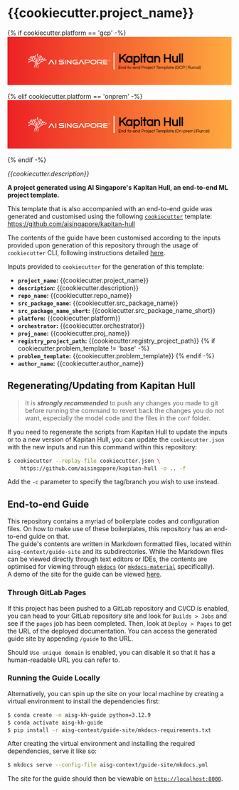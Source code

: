 # {{cookiecutter.project_name}}

{% if cookiecutter.platform == 'gcp' -%}
![AI Singapore's Kapitan Hull EPTG GCP Run:ai Banner](./aisg-context/guide-site/docs/kapitan-hull-eptg-gcp-runai-banner.png)

{% elif cookiecutter.platform == 'onprem' -%}
![AI Singapore's Kapitan Hull EPTG Onprem Run:ai Banner](./aisg-context/guide-site/docs/kapitan-hull-eptg-onprem-runai-banner.png)

{% endif -%}

_{{cookiecutter.description}}_

__A project generated using AI Singapore's Kapitan Hull, an end-to-end 
ML project template.__

This template that is also accompanied with an end-to-end guide was
generated and customised using the following [`cookiecutter`][ccutter]
template:
https://github.com/aisingapore/kapitan-hull

The contents of the guide have been customised according to the inputs 
provided upon generation of this repository through the usage of 
`cookiecutter` CLI, following instructions detailed [here][kh-readme].

Inputs provided to `cookiecutter` for the generation of this template:

- __`project_name`:__ {{cookiecutter.project_name}}
- __`description`:__ {{cookiecutter.description}}
- __`repo_name`:__ {{cookiecutter.repo_name}}
- __`src_package_name`:__ {{cookiecutter.src_package_name}}
- __`src_package_name_short`:__ {{cookiecutter.src_package_name_short}}
- __`platform`:__ {{cookiecutter.platform}}
- __`orchestrator`:__ {{cookiecutter.orchestrator}}
- __`proj_name`:__ {{cookiecutter.proj_name}}
- __`registry_project_path`:__ {{cookiecutter.registry_project_path}}
{% if cookiecutter.problem_template != 'base' -%}
- __`problem_template`:__ {{cookiecutter.problem_template}}
{% endif -%}
- __`author_name`:__ {{cookiecutter.author_name}}

[ccutter]: https://cookiecutter.readthedocs.io/en/stable/
[kh-readme]: https://github.com/aisingapore/kapitan-hull/blob/main/README.md

## Regenerating/Updating from Kapitan Hull

> It is ***strongly recommended*** to push any changes you made to git 
> before running the command to revert back the changes you do not want, 
> especially the model code and the files in the `conf` folder.

If you need to regenerate the scripts from Kapitan Hull to update the 
inputs or to a new version of Kapitan Hull, you can update the 
`cookiecutter.json` with the new inputs and run this command 
within this repository:

```bash
$ cookiecutter --replay-file cookiecutter.json \
    https://github.com/aisingapore/kapitan-hull -o .. -f
```

Add the `-c` parameter to specify the tag/branch you wish to use 
instead.

## End-to-end Guide

This repository contains a myriad of boilerplate codes and configuration
files. On how to make use of these boilerplates, this repository has an 
end-to-end guide on that.  
The guide's contents are written in Markdown formatted files, located
within `aisg-context/guide-site` and its subdirectories. While the
Markdown files can be viewed directly through text editors or IDEs,
the contents are optimised for viewing through [`mkdocs`][mkdocs] (or
[`mkdocs-material`][mkdocs-material] specifically).  
A demo of the site for the guide can be viewed [here][kh-site].

### Through GitLab Pages

If this project has been pushed to a GitLab repository and CI/CD is
enabled, you can head to your GitLab repository site and look for
`Builds > Jobs` and see if the `pages` job has been completed. Then,
look at `Deploy > Pages` to get the URL of the deployed documentation.
You can access the generated guide site by appending `/guide` to the
URL.

Should `Use unique domain` is enabled, you can disable it so that it
has a human-readable URL you can refer to.

### Running the Guide Locally

Alternatively, you can spin up the site on your local machine by 
creating a virtual environment to install the dependencies first:

```bash
$ conda create -n aisg-kh-guide python=3.12.9
$ conda activate aisg-kh-guide
$ pip install -r aisg-context/guide-site/mkdocs-requirements.txt
```

After creating the virtual environment and installing the required 
dependencies, serve it like so:

```bash
$ mkdocs serve --config-file aisg-context/guide-site/mkdocs.yml
```

The site for the guide should then be viewable on
[`http://localhost:8000`][lhost].

[mkdocs]: https://www.mkdocs.org
[mkdocs-material]: https://squidfunk.github.io/mkdocs-material
[kh-site]: https://aisingapore.github.io/kapitan-hull
[lhost]: http://localhost:8000